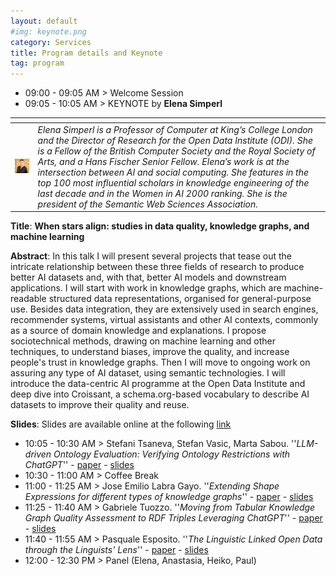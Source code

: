 ```yaml
---
layout: default
#img: keynote.png
category: Services
title: Program details and Keynote
tag: program
---
```

- 09:00 - 09:05 AM > Welcome Session
- 09:05 - 10:05 AM > KEYNOTE by **Elena Simperl** 

| <span style="display: none" /> | <span style="display: none" /> |
| --- | --- |
| <img class="organizers" src="assets/Elena-Simperl.jpg" width="200">| _Elena Simperl is a Professor of Computer at King’s College London and the Director of Research for the Open Data Institute (ODI). She is a Fellow of the British Computer Society and the Royal Society of Arts, and a Hans Fischer Senior Fellow. Elena’s work is at the intersection between AI and social computing. She features in the top 100 most influential scholars in knowledge engineering of the last decade and in the Women in AI 2000 ranking. She is the president of the Semantic Web Sciences Association._|

**Title**: **When stars align: studies in data quality, knowledge graphs, and machine learning**

**Abstract**: In this talk I will present several projects that tease out the intricate relationship between these three fields of research to produce better AI datasets and, with that, better AI models and downstream applications. I will start with work in knowledge graphs, which are machine-readable structured data representations, organised for general-purpose use. Besides data integration, they are extensively used in search engines, recommender systems, virtual assistants and other AI contexts, commonly as a source of domain knowledge and explanations. I propose sociotechnical methods, drawing on machine learning and other techniques, to understand biases, improve the quality, and increase people's trust in knowledge graphs. Then I will move to ongoing work on assuring any type of AI dataset, using semantic technologies. I will introduce the data-centric AI programme at the Open Data Institute and deep dive into Croissant, a schema.org-based vocabulary to describe AI datasets to improve their quality and reuse.

**Slides**: Slides are available online at the following [link](https://www.slideshare.net/slideshow/when-stars-align-studies-in-data-quality-knowledge-graphs-and-machine-learning/269397197)

- 10:05 - 10:30 AM > Stefani Tsaneva, Stefan Vasic, Marta Sabou. ''*LLM-driven Ontology Evaluation: Verifying Ontology Restrictions with ChatGPT*'' - [paper](assets/paper_1.pdf) - [slides](assets/slides_1.pdf) 
- 10:30 - 11:00 AM > Coffee Break
- 11:00 - 11:25 AM > Jose Emilio Labra Gayo. ''*Extending Shape Expressions for different types of knowledge graphs*'' - [paper](assets/paper_2.pdf) - [slides](assets/slides_2.pdf) 
- 11:25 - 11:40 AM > Gabriele Tuozzo. ''*Moving from Tabular Knowledge Graph Quality Assessment to RDF Triples Leveraging ChatGPT*'' - [paper](assets/paper_3.pdf) - [slides](assets/slides_3.pdf) 
- 11:40 - 11:55 AM > Pasquale Esposito. ''*The Linguistic Linked Open Data through the Linguists' Lens*'' - [paper](assets/paper_4.pdf) - [slides](assets/slides_4.pdf) 
- 12:00 - 12:30 PM > Panel (Elena, Anastasia, Heiko, Paul)